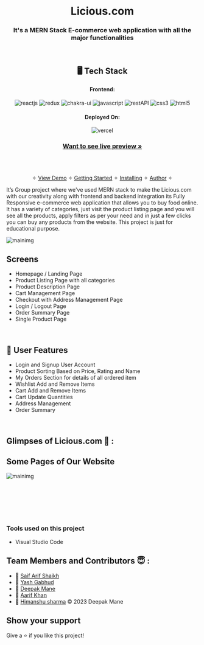 
<h1 align="center">Licious.com</h1>

<h3 align="center">It's a MERN Stack E-commerce web application with all the major functionalities</h3>

<br />


<h2 align="center">🖥️ Tech Stack</h2>


<h4 align="center">Frontend:</h4>

<p align="center">
  <img src="https://img.shields.io/badge/React-20232A?style=for-the-badge&logo=react&logoColor=61DAFB" alt="reactjs" />
  <img src="https://img.shields.io/badge/Redux-593D88?style=for-the-badge&logo=redux&logoColor=white" alt="redux" />
  <img src="https://img.shields.io/badge/Chakra%20UI-3bc7bd?style=for-the-badge&logo=chakraui&logoColor=white" alt="chakra-ui" />
  <img src="https://img.shields.io/badge/JavaScript-323330?style=for-the-badge&logo=javascript&logoColor=F7DF1E" alt="javascript" />
  <img src="https://img.shields.io/badge/Rest_API-02303A?style=for-the-badge&logo=react-router&logoColor=white" alt="restAPI" />
  <img src="https://img.shields.io/badge/CSS3-1572B6?style=for-the-badge&logo=css3&logoColor=white" alt="css3" />
  <img src="https://img.shields.io/badge/HTML5-E34F26?style=for-the-badge&logo=html5&logoColor=white" alt="html5" />
</p>




<h4 align="center">Deployed On:</h4>

<p align="center">
  <img src="https://img.shields.io/badge/Netlify-00C7B7?style=for-the-badge&logo=netlify&logoColor=white" alt="vercel" />
</p>



<h3 align="center"><a href="https://clone-licious-com.vercel.app/"><strong>Want to see live preview »</strong></a></h3>


<br />

<p align="center">
  <br />&#10023;
  <a href="#Demo">View Demo</a> &#10023;
  <a href="#Getting-Started">Getting Started</a> &#10023; 
  <a href="#Install">Installing</a> &#10023;
  <a href="#Contact">Author</a> &#10023;
</p>

It’s Group project where we've used MERN stack to make the Licious.com with our creativity along with frontend and backend integration
its Fully Responsive e-commerce web application that allows you to buy food online. It has a variety of categories, just visit the product listing page and you will see all the products, apply filters as per your need and in just a few clicks you can buy any products from the website. This project is just for educational purpose.

<img src="https://thedpmane.github.io/static/media/Licious.1321972b52b3e312bcf9.png" alt='mainimg'/>



<br />

## Screens 
- Homepage / Landing Page
- Product Listing Page with all categories
- Product Description Page
- Cart Management Page
- Checkout with Address Management Page
- Login / Logout Page
- Order Summary Page
- Single Product Page



<br />

 
## 🚀 User Features
- Login and Signup User Account
- Product Sorting Based on Price, Rating and Name
- My Orders Section for details of all ordered item
- Wishlist Add and Remove Items
- Cart Add and Remove Items 
- Cart Update Quantities 
- Address Management
- Order Summary

<br />

## Glimpses of Licious.com 🙈 :
## Some Pages of Our Website 
<img src="https://thedpmane.github.io/static/media/Licious.1321972b52b3e312bcf9.png" alt='mainimg'/>

<br/> <br/>


<br/>




<br />


### Tools used on this project

- Visual Studio Code

## Team Members and Contributors 😇 :

- 👤 [Saif Arif Shaikh](https://github.com/Saif-sk5417)
- 👤 [Yash Gabhud](https://github.com/Yash949444)
- 👤 [Deepak Mane](https://github.com/thedpmane)
- 👤 [Aarif Khan](https://github.com/AariF-ShazZ)
- 👤 [Himanshu sharma](https://github.com/himanshu7582901182)
© 2023 Deepak Mane



## Show your support

Give a ⭐️ if you like this project!

